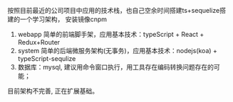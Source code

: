 按照目前最近的公司项目中应用的技术栈，也自己空余时间搭建ts+sequelize搭建的一个学习架构，
安装镜像cnpm
1. webapp 简单的前端脚手架，应用基本技术：typeScript + React + Redux+Router
2. system 简单的后端微服务架构(无事务)，应用基本技术：nodejs(koa) + typeScript-sequlize
3. 数据库：mysql, 建议用命令窗口执行，用工具存在编码转换问题存在的可能；

目前架构不完善, 正在扩展基础。
